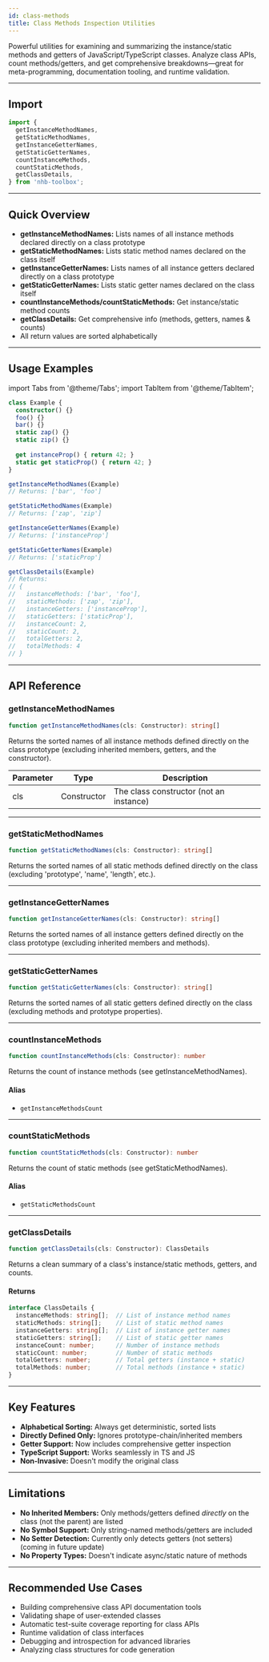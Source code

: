 ```yaml
---
id: class-methods  
title: Class Methods Inspection Utilities  
---
```


Powerful utilities for examining and summarizing the instance/static methods and getters of JavaScript/TypeScript classes. Analyze class APIs, count methods/getters, and get comprehensive breakdowns—great for meta-programming, documentation tooling, and runtime validation.

---

<!-- markdownlint-disable-file MD024 -->
## Import

```typescript
import {
  getInstanceMethodNames,
  getStaticMethodNames,
  getInstanceGetterNames,
  getStaticGetterNames,
  countInstanceMethods,
  countStaticMethods,
  getClassDetails,
} from 'nhb-toolbox';
```

---

## Quick Overview

- **getInstanceMethodNames:** Lists names of all instance methods declared directly on a class prototype
- **getStaticMethodNames:** Lists static method names declared on the class itself
- **getInstanceGetterNames:** Lists names of all instance getters declared directly on a class prototype
- **getStaticGetterNames:** Lists static getter names declared on the class itself
- **countInstanceMethods/countStaticMethods:** Get instance/static method counts
- **getClassDetails:** Get comprehensive info (methods, getters, names & counts)
- All return values are sorted alphabetically

---

## Usage Examples

import Tabs from '@theme/Tabs';
import TabItem from '@theme/TabItem';

<Tabs>
<TabItem value="Setup" label="Fixture">

```typescript
class Example {
  constructor() {}
  foo() {}
  bar() {}
  static zap() {}
  static zip() {}
  
  get instanceProp() { return 42; }
  static get staticProp() { return 42; }
}
```

</TabItem>
<TabItem value="Instance Names" label="Instance Methods">

```typescript
getInstanceMethodNames(Example)
// Returns: ['bar', 'foo']
```

</TabItem>
<TabItem value="Static Names" label="Static Methods">

```typescript
getStaticMethodNames(Example)
// Returns: ['zap', 'zip']
```

</TabItem>
<TabItem value="Instance Getters" label="Instance Getters">

```typescript
getInstanceGetterNames(Example)
// Returns: ['instanceProp']
```

</TabItem>
<TabItem value="Static Getters" label="Static Getters">

```typescript
getStaticGetterNames(Example)
// Returns: ['staticProp']
```

</TabItem>
<TabItem value="Details" label="getClassDetails">

```typescript
getClassDetails(Example)
// Returns:
// {
//   instanceMethods: ['bar', 'foo'],
//   staticMethods: ['zap', 'zip'],
//   instanceGetters: ['instanceProp'],
//   staticGetters: ['staticProp'],
//   instanceCount: 2,
//   staticCount: 2,
//   totalGetters: 2,
//   totalMethods: 4
// }
```

</TabItem>
</Tabs>

---

## API Reference

### getInstanceMethodNames

```typescript
function getInstanceMethodNames(cls: Constructor): string[]
```

Returns the sorted names of all instance methods defined directly on the class prototype (excluding inherited members, getters, and the constructor).

| Parameter | Type         | Description                                    |
|-----------|--------------|------------------------------------------------|
| cls       | Constructor  | The class constructor (not an instance)        |

---

### getStaticMethodNames

```typescript
function getStaticMethodNames(cls: Constructor): string[]
```

Returns the sorted names of all static methods defined directly on the class (excluding 'prototype', 'name', 'length', etc.).

---

### getInstanceGetterNames

```typescript
function getInstanceGetterNames(cls: Constructor): string[]
```

Returns the sorted names of all instance getters defined directly on the class prototype (excluding inherited members and methods).

---

### getStaticGetterNames

```typescript
function getStaticGetterNames(cls: Constructor): string[]
```

Returns the sorted names of all static getters defined directly on the class (excluding methods and prototype properties).

---

### countInstanceMethods

```typescript
function countInstanceMethods(cls: Constructor): number
```

Returns the count of instance methods (see getInstanceMethodNames).

#### Alias

- `getInstanceMethodsCount`

---

### countStaticMethods

```typescript
function countStaticMethods(cls: Constructor): number
```

Returns the count of static methods (see getStaticMethodNames).

#### Alias

- `getStaticMethodsCount`

---

### getClassDetails

```typescript
function getClassDetails(cls: Constructor): ClassDetails
```

Returns a clean summary of a class's instance/static methods, getters, and counts.

#### Returns

```typescript
interface ClassDetails {
  instanceMethods: string[];  // List of instance method names
  staticMethods: string[];    // List of static method names
  instanceGetters: string[];  // List of instance getter names
  staticGetters: string[];    // List of static getter names
  instanceCount: number;      // Number of instance methods
  staticCount: number;        // Number of static methods
  totalGetters: number;       // Total getters (instance + static)
  totalMethods: number;       // Total methods (instance + static)
}
```

---

## Key Features

- **Alphabetical Sorting:** Always get deterministic, sorted lists
- **Directly Defined Only:** Ignores prototype-chain/inherited members
- **Getter Support:** Now includes comprehensive getter inspection
- **TypeScript Support:** Works seamlessly in TS and JS
- **Non-Invasive:** Doesn't modify the original class

---

## Limitations

- **No Inherited Members:** Only methods/getters defined *directly* on the class (not the parent) are listed
- **No Symbol Support:** Only string-named methods/getters are included
- **No Setter Detection:** Currently only detects getters (not setters) (coming in future update)
- **No Property Types:** Doesn't indicate async/static nature of methods

---

## Recommended Use Cases

- Building comprehensive class API documentation tools
- Validating shape of user-extended classes
- Automatic test-suite coverage reporting for class APIs
- Runtime validation of class interfaces
- Debugging and introspection for advanced libraries
- Analyzing class structures for code generation

